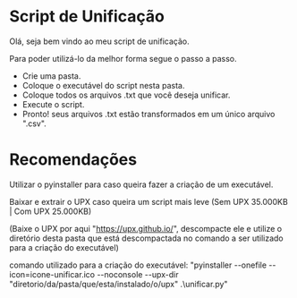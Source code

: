 # Script de Unificação
 
Olá, seja bem vindo ao meu script de unificação.

Para poder utilizá-lo da melhor forma segue o passo a passo.

- Crie uma pasta.
- Coloque o executável do script nesta pasta.
- Coloque todos os arquivos .txt que você deseja unificar.
- Execute o script.
- Pronto! seus arquivos .txt estão transformados em um único arquivo ".csv".

# Recomendações

Utilizar o pyinstaller para caso queira fazer a criação de um executável.

Baixar e extrair o UPX caso queira um script mais leve (Sem UPX 35.000KB | Com UPX 25.000KB)

(Baixe o UPX por aqui "https://upx.github.io/", descompacte ele e utilize o diretório desta pasta que está descompactada no comando a ser utilizado para a criação do executável)

comando utilizado para a criação do executável:
"pyinstaller --onefile --icon=icone-unificar.ico --noconsole --upx-dir "diretorio/da/pasta/que/esta/instalado/o/upx" .\unificar.py"
